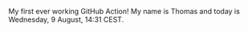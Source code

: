 My first ever working GitHub Action!
My name is Thomas and today is Wednesday, 9 August, 14:31 CEST. 
